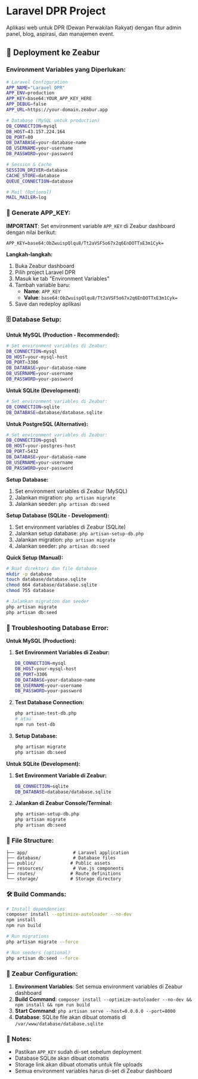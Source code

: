 # Laravel DPR Project

Aplikasi web untuk DPR (Dewan Perwakilan Rakyat) dengan fitur admin panel, blog, aspirasi, dan manajemen event.

## 🚀 Deployment ke Zeabur

### Environment Variables yang Diperlukan:

```bash
# Laravel Configuration
APP_NAME="Laravel DPR"
APP_ENV=production
APP_KEY=base64:YOUR_APP_KEY_HERE
APP_DEBUG=false
APP_URL=https://your-domain.zeabur.app

# Database (MySQL untuk production)
DB_CONNECTION=mysql
DB_HOST=43.157.224.164
DB_PORT=80
DB_DATABASE=your-database-name
DB_USERNAME=your-username
DB_PASSWORD=your-password

# Session & Cache
SESSION_DRIVER=database
CACHE_STORE=database
QUEUE_CONNECTION=database

# Mail (Optional)
MAIL_MAILER=log
```

### 🔑 Generate APP_KEY:

**IMPORTANT**: Set environment variable `APP_KEY` di Zeabur dashboard dengan nilai berikut:

```
APP_KEY=base64:ObZwuispQlqu8/Tt2aVSF5o67x2q6EnDOTTxE3m1Cyk=
```

**Langkah-langkah:**
1. Buka Zeabur dashboard
2. Pilih project Laravel DPR
3. Masuk ke tab "Environment Variables"
4. Tambah variable baru:
   - **Name**: `APP_KEY`
   - **Value**: `base64:ObZwuispQlqu8/Tt2aVSF5o67x2q6EnDOTTxE3m1Cyk=`
5. Save dan redeploy aplikasi

### 🗄️ Database Setup:

**Untuk MySQL (Production - Recommended):**
```bash
# Set environment variables di Zeabur:
DB_CONNECTION=mysql
DB_HOST=your-mysql-host
DB_PORT=3306
DB_DATABASE=your-database-name
DB_USERNAME=your-username
DB_PASSWORD=your-password
```

**Untuk SQLite (Development):**
```bash
# Set environment variables di Zeabur:
DB_CONNECTION=sqlite
DB_DATABASE=database/database.sqlite
```

**Untuk PostgreSQL (Alternative):**
```bash
# Set environment variables di Zeabur:
DB_CONNECTION=pgsql
DB_HOST=your-postgres-host
DB_PORT=5432
DB_DATABASE=your-database-name
DB_USERNAME=your-username
DB_PASSWORD=your-password
```

**Setup Database:**
1. Set environment variables di Zeabur (MySQL)
2. Jalankan migration: `php artisan migrate`
3. Jalankan seeder: `php artisan db:seed`

**Setup Database (SQLite - Development):**
1. Set environment variables di Zeabur (SQLite)
2. Jalankan setup database: `php artisan-setup-db.php`
3. Jalankan migration: `php artisan migrate`
4. Jalankan seeder: `php artisan db:seed`

**Quick Setup (Manual):**
```bash
# Buat direktori dan file database
mkdir -p database
touch database/database.sqlite
chmod 664 database/database.sqlite
chmod 755 database

# Jalankan migration dan seeder
php artisan migrate
php artisan db:seed
```

### 🚨 Troubleshooting Database Error:

**Untuk MySQL (Production):**
1. **Set Environment Variables di Zeabur:**
   ```bash
   DB_CONNECTION=mysql
   DB_HOST=your-mysql-host
   DB_PORT=3306
   DB_DATABASE=your-database-name
   DB_USERNAME=your-username
   DB_PASSWORD=your-password
   ```

2. **Test Database Connection:**
   ```bash
   php artisan-test-db.php
   # atau
   npm run test-db
   ```

3. **Setup Database:**
   ```bash
   php artisan migrate
   php artisan db:seed
   ```

**Untuk SQLite (Development):**
1. **Set Environment Variable di Zeabur:**
   ```bash
   DB_CONNECTION=sqlite
   DB_DATABASE=database/database.sqlite
   ```

2. **Jalankan di Zeabur Console/Terminal:**
   ```bash
   php artisan-setup-db.php
   php artisan migrate
   php artisan db:seed
   ```

### 📁 File Structure:

```
├── app/                 # Laravel application
├── database/            # Database files
├── public/             # Public assets
├── resources/           # Vue.js components
├── routes/             # Route definitions
└── storage/            # Storage directory
```

### 🛠️ Build Commands:

```bash
# Install dependencies
composer install --optimize-autoloader --no-dev
npm install
npm run build

# Run migrations
php artisan migrate --force

# Run seeders (optional)
php artisan db:seed --force
```

### 🔧 Zeabur Configuration:

1. **Environment Variables**: Set semua environment variables di Zeabur dashboard
2. **Build Command**: `composer install --optimize-autoloader --no-dev && npm install && npm run build`
3. **Start Command**: `php artisan serve --host=0.0.0.0 --port=8000`
4. **Database**: SQLite file akan dibuat otomatis di `/var/www/database/database.sqlite`

### 📝 Notes:

- Pastikan `APP_KEY` sudah di-set sebelum deployment
- Database SQLite akan dibuat otomatis
- Storage link akan dibuat otomatis untuk file uploads
- Semua environment variables harus di-set di Zeabur dashboard
